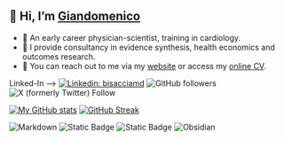 ## 👋 Hi, I’m [Giandomenico](https://www.bisacciamd.com)
- 🔎 An early career physician-scientist, training in cardiology.
- 🌱 I provide consultancy in evidence synthesis, health economics and outcomes research.
- 🔗 You can reach out to me via my [website](https://www.bisacciamd.com) or access my [online CV](https://cv.bisacciamd.com/).


Linked-In —> [![Linkedin: bisacciamd](https://img.shields.io/badge/-Giandomenico_Bisaccia-blue?style=flat-square&logo=Linkedin&logoColor=white&link=https://www.linkedin.com/in/bisacciamd/)](https://www.linkedin.com/in/bisacciamd/)
![GitHub followers](https://img.shields.io/github/followers/bisacciamd)
![X (formerly Twitter) Follow](https://img.shields.io/twitter/follow/bisacciamd)

[![My GitHub stats](https://github-readme-stats.vercel.app/api?username=bisacciamd&theme=transparent&card_width=400)](https://github.com/anuraghazra/github-readme-stats)
[![GitHub Streak](https://streak-stats.demolab.com?user=bisacciamd&theme=transparent&hide_border=false&card_width=400)](https://git.io/streak-stats)

![Markdown](https://img.shields.io/badge/-Markdown-000000?style=flat&logo=markdown&logoColor=white)
![Static Badge](https://img.shields.io/badge/Coding-green?style=flat&logo=r&color=blue)
![Static Badge](https://img.shields.io/badge/Reporting-green?style=flat&logo=quarto&color=blue)
![Obsidian](https://img.shields.io/badge/-Obsidian-483699?style=flat&logo=obsidian&logoColor=white)
